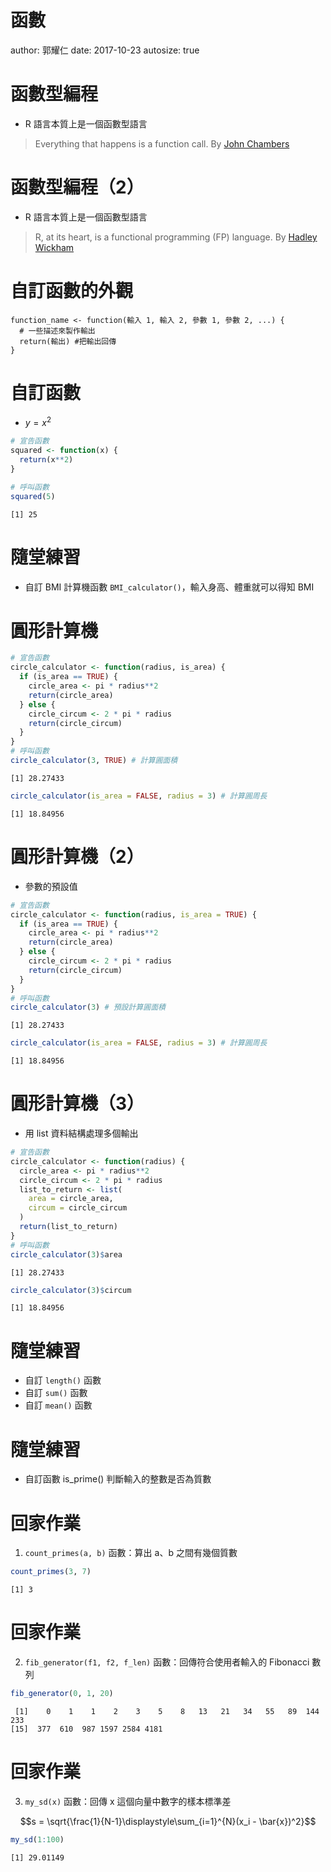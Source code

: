 函數
========================================================
author: 郭耀仁
date: 2017-10-23
autosize: true

函數型編程
========================================================

- R 語言本質上是一個函數型語言

> Everything that happens is a function call. By [John Chambers](https://en.wikipedia.org/wiki/John_Chambers_(statistician))

函數型編程（2）
========================================================

- R 語言本質上是一個函數型語言

> R, at its heart, is a functional programming (FP) language. By [Hadley Wickham](http://adv-r.had.co.nz/Functional-programming.html)

自訂函數的外觀
========================================================

```
function_name <- function(輸入 1, 輸入 2, 參數 1, 參數 2, ...) {
  # 一些描述來製作輸出
  return(輸出) #把輸出回傳
}
```

自訂函數
========================================================

- $y = x^2$


```r
# 宣告函數
squared <- function(x) {
  return(x**2)
}

# 呼叫函數
squared(5)
```

```
[1] 25
```

隨堂練習
========================================================

- 自訂 BMI 計算機函數 `BMI_calculator()`，輸入身高、體重就可以得知 BMI

圓形計算機
========================================================


```r
# 宣告函數
circle_calculator <- function(radius, is_area) {
  if (is_area == TRUE) {
    circle_area <- pi * radius**2
    return(circle_area)
  } else {
    circle_circum <- 2 * pi * radius
    return(circle_circum)
  }
}
# 呼叫函數
circle_calculator(3, TRUE) # 計算圓面積
```

```
[1] 28.27433
```

```r
circle_calculator(is_area = FALSE, radius = 3) # 計算圓周長
```

```
[1] 18.84956
```

圓形計算機（2）
========================================================

- 參數的預設值


```r
# 宣告函數
circle_calculator <- function(radius, is_area = TRUE) {
  if (is_area == TRUE) {
    circle_area <- pi * radius**2
    return(circle_area)
  } else {
    circle_circum <- 2 * pi * radius
    return(circle_circum)
  }
}
# 呼叫函數
circle_calculator(3) # 預設計算圓面積
```

```
[1] 28.27433
```

```r
circle_calculator(is_area = FALSE, radius = 3) # 計算圓周長
```

```
[1] 18.84956
```

圓形計算機（3）
========================================================

- 用 list 資料結構處理多個輸出


```r
# 宣告函數
circle_calculator <- function(radius) {
  circle_area <- pi * radius**2
  circle_circum <- 2 * pi * radius
  list_to_return <- list(
    area = circle_area,
    circum = circle_circum
  )
  return(list_to_return)
}
# 呼叫函數
circle_calculator(3)$area
```

```
[1] 28.27433
```

```r
circle_calculator(3)$circum
```

```
[1] 18.84956
```

隨堂練習
========================================================

- 自訂 `length()` 函數
- 自訂 `sum()` 函數
- 自訂 `mean()` 函數

隨堂練習
========================================================

- 自訂函數 is_prime() 判斷輸入的整數是否為質數

回家作業
========================================================

1. `count_primes(a, b)` 函數：算出 a、b 之間有幾個質數




```r
count_primes(3, 7)
```

```
[1] 3
```

回家作業
========================================================

2. `fib_generator(f1, f2, f_len)` 函數：回傳符合使用者輸入的 Fibonacci 數列




```r
fib_generator(0, 1, 20)
```

```
 [1]    0    1    1    2    3    5    8   13   21   34   55   89  144  233
[15]  377  610  987 1597 2584 4181
```

回家作業
========================================================

3. `my_sd(x)` 函數：回傳 x 這個向量中數字的樣本標準差

$$s = \sqrt{\frac{1}{N-1}\displaystyle\sum_{i=1}^{N}(x_i - \bar{x})^2}$$




```r
my_sd(1:100)
```

```
[1] 29.01149
```
